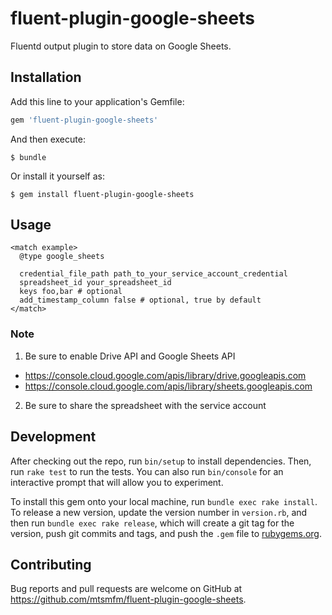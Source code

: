 # fluent-plugin-google-sheets

Fluentd output plugin to store data on Google Sheets.

## Installation

Add this line to your application's Gemfile:

```ruby
gem 'fluent-plugin-google-sheets'
```

And then execute:

    $ bundle

Or install it yourself as:

    $ gem install fluent-plugin-google-sheets

## Usage

```
<match example>
  @type google_sheets

  credential_file_path path_to_your_service_account_credential
  spreadsheet_id your_spreadsheet_id
  keys foo,bar # optional
  add_timestamp_column false # optional, true by default
</match>
```

### Note

1. Be sure to enable Drive API and Google Sheets API

- https://console.cloud.google.com/apis/library/drive.googleapis.com
- https://console.cloud.google.com/apis/library/sheets.googleapis.com

2. Be sure to share the spreadsheet with the service account

## Development

After checking out the repo, run `bin/setup` to install dependencies. Then, run `rake test` to run the tests. You can also run `bin/console` for an interactive prompt that will allow you to experiment.

To install this gem onto your local machine, run `bundle exec rake install`. To release a new version, update the version number in `version.rb`, and then run `bundle exec rake release`, which will create a git tag for the version, push git commits and tags, and push the `.gem` file to [rubygems.org](https://rubygems.org).

## Contributing

Bug reports and pull requests are welcome on GitHub at https://github.com/mtsmfm/fluent-plugin-google-sheets.
